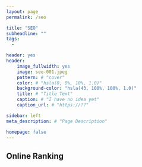 ```yaml
---
layout: page
permalink: /seo

title: "SEO"
subheadline: ""
tags:
  - 

header: yes
header:
    image_fullwidth: yes
    image: seo-001.jpeg
    pattern: # "cover"
    color: # "hsla(0, 0%, 10%, 1.0)"
    background-color: "hsla(43, 100%, 100%, 1.0)"
    title: # "Title Text"
    caption: # "I have no idea yet"
    caption_url: # "https://??"

sidebar: left
meta_description: # "Page Description"

homepage: false
---
```


## Online Ranking

